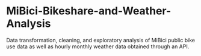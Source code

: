 # MiBici-Bikeshare-and-Weather-Analysis
Data transformation, cleaning, and exploratory analysis of MiBici public bike use data as well as hourly monthly weather data obtained through an API.
